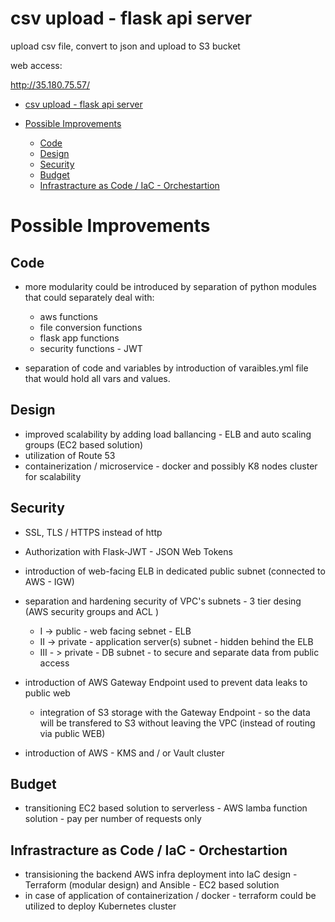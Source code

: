 # csv upload - flask api server

upload csv file, convert to json and upload to S3 bucket

web access:

http://35.180.75.57/



- [csv upload - flask api server](#csv-upload---flask-api-server)

- [Possible Improvements](#possible-improvements)
  * [Code](#code)
  * [Design](#design)
  * [Security](#security)
  * [Budget](#budget)
  * [Infrastracture as Code / IaC - Orchestartion](#infrastracture-as-code---iac---orchestartion)


# Possible Improvements

## Code 

- more modularity could be introduced by separation of python modules that could separately deal with:

  - aws functions
  - file conversion functions 
  - flask app functions
  - security functions - JWT

- separation of code and variables by introduction of varaibles.yml file that would hold all vars and values. 


## Design 

- improved scalability by adding load ballancing - ELB and auto scaling groups (EC2 based solution)
- utilization of Route 53
- containerization / microservice - docker and possibly K8 nodes cluster for scalability


## Security 

- SSL, TLS / HTTPS instead of http
- Authorization with Flask-JWT - JSON Web Tokens
- introduction of web-facing ELB in dedicated public subnet (connected to AWS - IGW)
- separation and hardening security of VPC's subnets - 3 tier desing (AWS security groups <instance level> and ACL <network level> )
  - I -> public - web facing sebnet - ELB
  - II -> private - application server(s) subnet -  hidden behind the ELB
  - III - > private - DB subnet - to secure and separate data from public access  
 
- introduction of AWS Gateway Endpoint used to prevent data leaks to public web
  - integration of S3 storage with the Gateway Endpoint - so the data will be transfered to S3 without leaving the VPC (instead of routing via public WEB)
- introduction of AWS - KMS and / or Vault cluster


## Budget

- transitioning EC2 based solution to serverless - AWS lamba function solution - pay per number of requests only

## Infrastracture as Code / IaC - Orchestartion

- transisioning the backend AWS infra deployment into IaC design - Terraform (modular design) and Ansible - EC2 based solution
- in case of application of containerization / docker - terraform could be utilized to deploy Kubernetes cluster 







